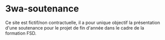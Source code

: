 # 3wa-soutenance

Ce site est fictif/non contractuelle, il a pour unique objectif la présentation d'une soutenance pour le projet de fin
d'année dans le cadre de la formation FSD.
